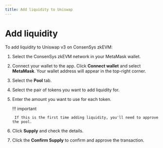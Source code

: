 ```yaml
---
title: Add liquidity to Uniswap
---
```


# Add liquidity

To add liquidity to Uniswap v3 on ConsenSys zkEVM:

1. Select the ConsenSys zkEVM network in your MetaMask wallet.
1. Connect your wallet to the app. Click **Connect wallet** and select **MetaMask**.
    Your wallet address will appear in the top-right corner.
1. Select the **Pool** tab.
1. Select the pair of tokens you want to add liquidity for.
1. Enter the amount you want to use for each token.

    !!! important

        If this is the first time adding liquidity, you'll need to approve the pool.

1. Click **Supply** and check the details.
1. Click the **Confirm Supply** to confirm and approve the transaction.



